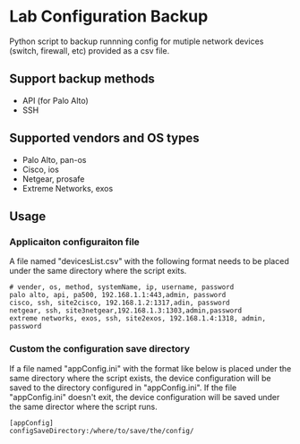 # Lab Configuration Backup
Python script to backup runnning config for mutiple network devices (switch, firewall, etc) provided as a csv file. 
## Support backup methods
- API (for Palo Alto)
- SSH 
## Supported vendors and OS types
- Palo Alto, pan-os
- Cisco, ios
- Netgear, prosafe
- Extreme Networks, exos

## Usage
### Applicaiton configuraiton file
A file named "devicesList.csv" with the following format needs to be placed under the same directory where the script exits.

    # vender, os, method, systemName, ip, username, password
    palo alto, api, pa500, 192.168.1.1:443,admin, password
    cisco, ssh, site2cisco, 192.168.1.2:1317,adin, password
    netgear, ssh, site3netgear,192.168.1.3:1303,admin,password
    extreme networks, exos, ssh, site2exos, 192.168.1.4:1318, admin, password

### Custom the configuration save directory
If a file named "appConfig.ini" with the format like below is placed under the same directory where the script exists, the device configuration will be saved to the directory configured in "appConfig.ini". If the file "appConfig.ini" doesn't exit, the device configuration will be saved under the same director where the script runs.

    [appConfig]
    configSaveDirectory:/where/to/save/the/config/

